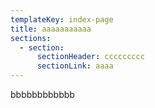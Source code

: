 ```yaml
---
templateKey: index-page
title: aaaaaaaaaaa
sections:
  - section:
      sectionHeader: ccccccccc
      sectionLink: aaaa
---
```

bbbbbbbbbbbb
